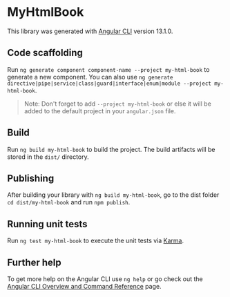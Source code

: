 # MyHtmlBook

This library was generated with [Angular CLI](https://github.com/angular/angular-cli) version 13.1.0.

## Code scaffolding

Run `ng generate component component-name --project my-html-book` to generate a new component. You can also use `ng generate directive|pipe|service|class|guard|interface|enum|module --project my-html-book`.
> Note: Don't forget to add `--project my-html-book` or else it will be added to the default project in your `angular.json` file. 

## Build

Run `ng build my-html-book` to build the project. The build artifacts will be stored in the `dist/` directory.

## Publishing

After building your library with `ng build my-html-book`, go to the dist folder `cd dist/my-html-book` and run `npm publish`.

## Running unit tests

Run `ng test my-html-book` to execute the unit tests via [Karma](https://karma-runner.github.io).

## Further help

To get more help on the Angular CLI use `ng help` or go check out the [Angular CLI Overview and Command Reference](https://angular.io/cli) page.
